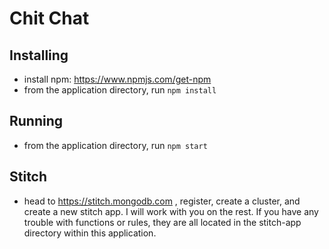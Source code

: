 # Chit Chat

## Installing

- install npm: https://www.npmjs.com/get-npm
- from the application directory, run `npm install`

## Running

- from the application directory, run `npm start`

## Stitch

- head to https://stitch.mongodb.com , register, create a cluster,
  and create a new stitch app. I will work with you on the rest. If you have any trouble with functions or rules, they are all located in the stitch-app directory within this application.
